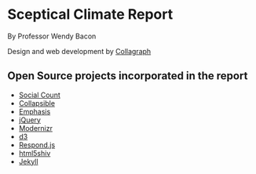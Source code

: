 # Sceptical Climate Report

By Professor Wendy Bacon

Design and web development by [Collagraph](http://collagraph.com.au/)

## Open Source projects incorporated in the report

+	[Social Count](https://github.com/filamentgroup/SocialCount/)
+	[Collapsible](https://github.com/filamentgroup/collapsible/)
+	[Emphasis](https://github.com/NYTimes/Emphasis/)
+	[jQuery](http://jquery.com/)
+	[Modernizr](http://modernizr.com/)
+	[d3](http://d3js.org/)
+	[Respond.js](https://github.com/scottjehl/Respond/)
+	[html5shiv](https://code.google.com/p/html5shiv/)
+   [Jekyll](http://jekyllrb.com/)
